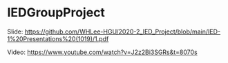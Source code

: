 # IEDGroupProject

Slide: https://github.com/WHLee-HGU/2020-2_IED_Project/blob/main/IED-1%20Presentations%20(1019)/1.pdf

Video: https://www.youtube.com/watch?v=J2z2Bi3SGRs&t=8070s
